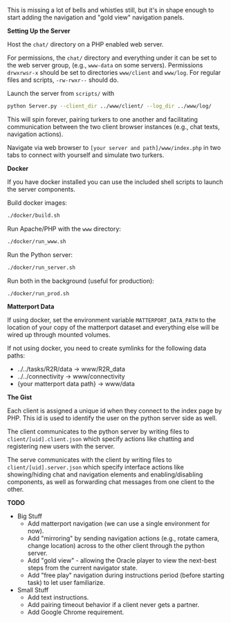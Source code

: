 This is missing a lot of bells and whistles still,
but it's in shape enough to start adding the navigation and "gold view" navigation panels.

**Setting Up the Server**

Host the `chat/` directory on a PHP enabled web server.

For permissions, the `chat/` directory and everything under it can be set to the web server group,
(e.g., `www-data` on some servers).
Permissions `drwxrwsr-x` should be set to directories `www/client` and `www/log`.
For regular files and scripts,  `-rw-rwxr--` should do.

Launch the server from `scripts/` with

```bash
python Server.py --client_dir ../www/client/ --log_dir ../www/log/
```

This will spin forever, pairing turkers to one another and facilitating communication between the two client browser
instances (e.g., chat texts, navigation actions).

Navigate via web browser to `[your server and path]/www/index.php` in two tabs to connect
with yourself and simulate two turkers.

**Docker**

If you have docker installed you can use the included shell scripts to launch the server components.

Build docker images:
```bash
./docker/build.sh
```

Run Apache/PHP with the `www` directory:
```bash
./docker/run_www.sh
```

Run the Python server:
```bash
./docker/run_server.sh
```

Run both in the background (useful for production):
```bash
./docker/run_prod.sh
``` 

**Matterport Data**

If using docker, set the environment variable `MATTERPORT_DATA_PATH` to the location of your copy of the matterport dataset and everything else will be wired up through mounted volumes.

If not using docker, you need to create symlinks for the following data paths:
- ../../tasks/R2R/data -> www/R2R_data
- ../../connectivity -> www/connectivity
- {your matterport data path} -> www/data

**The Gist**

Each client is assigned a unique id when they connect to the index page by PHP.
This id is used to identify the user on the python server side as well.

The client communicates to the python server by writing files to `client/[uid].client.json` which
specify actions like chatting and registering new users with the server.

The serve communicates with the client by writing files to `client/[uid].server.json` which specify
interface actions like showing/hiding chat and navigation elements and enabling/disabling components, as well
as forwarding chat messages from one client to the other.

**TODO**
* Big Stuff
    * Add matterport navigation (we can use a single environment for now).
    * Add "mirroring" by sending navigation actions (e.g., rotate camera, change location) across to the other
client through the python server.
    * Add "gold view" - allowing the Oracle player to view the next-best steps from the current navigator state.
    * Add "free play" navigation during instructions period (before starting task) to let user familiarize.
* Small Stuff
    * Add text instructions.
    * Add pairing timeout behavior if a client never gets a partner.
    * Add Google Chrome requirement.
    